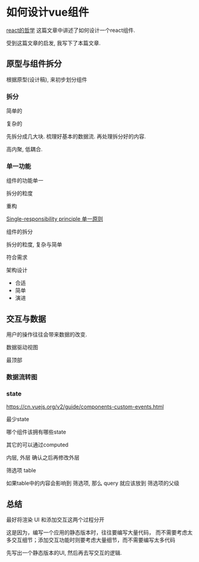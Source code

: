 # 如何设计vue组件

[react的哲学](https://zh-hans.reactjs.org/docs/thinking-in-react.html) 这篇文章中讲述了如何设计一个react组件.

受到这篇文章的启发, 我写下了本篇文章.

## 原型与组件拆分

根据原型(设计稿), 来初步划分组件

### 拆分

简单的


复杂的

先拆分成几大块. 梳理好基本的数据流.
再处理拆分好的内容.

高内聚, 低耦合.


### 单一功能

组件的功能单一

拆分的粒度

重构

[Single-responsibility principle 单一原则](https://en.wikipedia.org/wiki/Single-responsibility_principle)

组件的拆分

拆分的粒度, 复杂与简单

符合需求

架构设计

- 合适
- 简单
- 演进

## 交互与数据

用户的操作往往会带来数据的改变.

数据驱动视图


最顶部


### 数据流转图

### state

https://cn.vuejs.org/v2/guide/components-custom-events.html

最少state

哪个组件该拥有哪些state

其它的可以通过computed


内层, 外层
确认之后再修改外层


筛选项
table

如果table中的内容会影响到 筛选项, 那么 query 就应该放到 筛选项的父级


## 总结



最好将渲染 UI 和添加交互这两个过程分开

这是因为，编写一个应用的静态版本时，往往要编写大量代码，
而不需要考虑太多交互细节；添加交互功能时则要考虑大量细节，而不需要编写太多代码




先写出一个静态版本的UI, 然后再去写交互的逻辑.